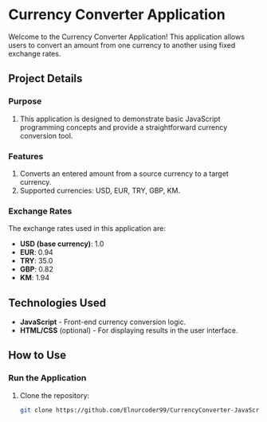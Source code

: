 # Currency Converter Application

Welcome to the Currency Converter Application! This application allows users to convert an amount from one currency to another using fixed exchange rates.

## Project Details

### Purpose
1. This application is designed to demonstrate basic JavaScript programming concepts and provide a straightforward currency conversion tool.

### Features
1. Converts an entered amount from a source currency to a target currency.
2. Supported currencies: USD, EUR, TRY, GBP, KM.

### Exchange Rates
The exchange rates used in this application are:
- **USD (base currency)**: 1.0
- **EUR**: 0.94
- **TRY**: 35.0
- **GBP**: 0.82
- **KM**: 1.94

## Technologies Used
- **JavaScript** - Front-end currency conversion logic.
- **HTML/CSS** (optional) - For displaying results in the user interface.

## How to Use

### Run the Application
1. Clone the repository:
   ```bash
   git clone https://github.com/Elnurcoder99/CurrencyConverter-JavaScript.git
